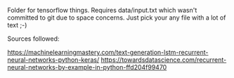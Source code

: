 Folder for tensorflow things. Requires data/input.txt which wasn't committed to git due to space concerns. Just pick your any file with a lot of text ;-)

Sources followed:

https://machinelearningmastery.com/text-generation-lstm-recurrent-neural-networks-python-keras/
https://towardsdatascience.com/recurrent-neural-networks-by-example-in-python-ffd204f99470

